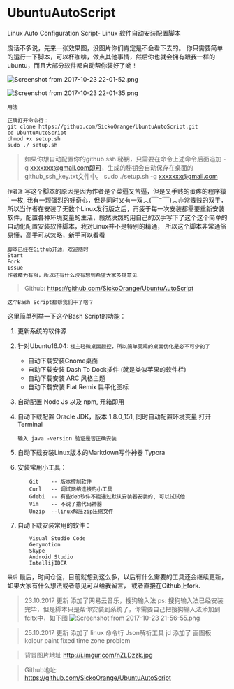 # UbuntuAutoScript
Linux Auto Configuration Script- Linux 软件自动安装配置脚本


废话不多说，先来一张效果图，没图片你们肯定是不会看下去的。
你只需要简单的运行一下脚本，可以杯咖啡，做点其他事情，然后你也就会拥有跟我一样的ubuntu，而且大部分软件都自动帮你装好了呦！


![Screenshot from 2017-10-23 22-01-52.png](http://upload-images.jianshu.io/upload_images/3127217-5aba480a92e0229e.png?imageMogr2/auto-orient/strip%7CimageView2/2/w/1240)


![Screenshot from 2017-10-23 22-01-35.png](http://upload-images.jianshu.io/upload_images/3127217-259258316bcc280f.png?imageMogr2/auto-orient/strip%7CimageView2/2/w/1240)



`用法`
```
正确打开命令行：
git clone https://github.com/SickoOrange/UbuntuAutoScript.git
cd UbuntuAutoScript
chmod +x setup.sh
sudo ./ setup.sh
```
> 如果你想自动配置你的github ssh 秘钥，只需要在命令上述命令后面追加 -g xxxxxxx@gmail.com即可，生成的秘钥会自动保存在桌面的github_ssh_key.txt文件中。
> sudo ./setup.sh -g xxxxxxx@gmail.com




`作者注`
写这个脚本的原因是因为作者是个菜逼又苦逼，但是又手贱的蛋疼的程序猿 ` 一枚, 我有一颗强烈的好奇心，但是同时又有一双︿(￣︶￣)︿非常贱贱的双手，所以当作者在安装了无数个Linux发行版之后，再疲于每一次安装都需要重新安装软件，配置各种环境变量的生活，毅然决然的用自己的双手写下了这个这个简单的自动化配置安装软件脚本，我对Linux并不是特别的精通， 所以这个脚本非常通俗易懂，高手可以忽略，新手可以看看

    脚本已经在Github开源，欢迎随时
    Start
    Fork
    Issue
    作者精力有限，所以还有什么没有想到希望大家多提意见

> Github:
> https://github.com/SickoOrange/UbuntuAutoScript



`这个Bash Script都帮我们干了啥？`

这里简单列举一下这个Bash Script的功能：

1. 更新系统的软件源
2. 针对Ubuntu16.04:
`楼主轻微桌面颜控，所以简单美观的桌面优化是必不可少的了`
   - 自动下载安装Gnome桌面
   - 自动下载安装 Dash To Dock插件 (就是类似苹果的软件栏)
   - 自动下载安装 ARC 风格主题
   - 自动下载安装 Flat Remix 扁平化图标
3. 自动配置 Node Js 以及 npm, 开箱即用
4. 自动下载配置 Oracle JDK，版本  1.8.0_151, 同时自动配置环境变量
       打开Terminal
       
       输入 java -version 验证是否正确安装
5. 自动下载安装Linux版本的Markdown写作神器 Typora
6. 安装常用小工具：
```
       Git    -- 版本控制软件
       Curl   -- 调试网络连接的小工具
       Gdebi  -- 有些deb软件不能通过默认安装器安装的, 可以试试他
       Vim    -- 不说了撸代码神器
       Unzip  --linux解压zip压缩文件
 ```
7. 自动下载安装常用的软件：
```
       Visual Studio Code
       Genymotion
       Skype
       Android Studio
       IntellijIDEA
 ```
   `最后`
   最后，时间仓促，目前就想到这么多，以后有什么需要的工具还会继续更新，如果大家有什么想法或者意见可以给我留言， 或者直接在Github上fork.


> 23.10.2017 更新
> 添加了网易云音乐，搜狗输入法
> ps: 搜狗输入法已经安装完毕，但是脚本只是帮你安装到系统了，你需要自己把搜狗输入法添加到fcitx中，如下图
![Screenshot from 2017-10-23 21-56-55.png](http://upload-images.jianshu.io/upload_images/3127217-3430d3da55a7fdfb.png?imageMogr2/auto-orient/strip%7CimageView2/2/w/1240)

> 25.10.2017 更新
> 添加了 linux 命令行 Json解析工具 jd
> 添加了 画图板 kolour paint
> fixed time zone problem


> 背景图片地址
> http://i.imgur.com/nZLDzzk.jpg

> Github地址:  
> https://github.com/SickoOrange/UbuntuAutoScript
